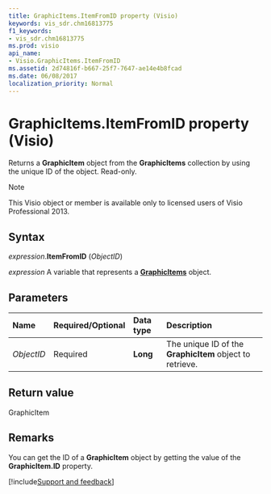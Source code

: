 ```yaml
---
title: GraphicItems.ItemFromID property (Visio)
keywords: vis_sdr.chm16813775
f1_keywords:
- vis_sdr.chm16813775
ms.prod: visio
api_name:
- Visio.GraphicItems.ItemFromID
ms.assetid: 2d74816f-b667-25f7-7647-ae14e4b8fcad
ms.date: 06/08/2017
localization_priority: Normal
---
```



# GraphicItems.ItemFromID property (Visio)

Returns a **GraphicItem** object from the **GraphicItems** collection by using the unique ID of the object. Read-only.


> [!NOTE] 
> This Visio object or member is available only to licensed users of Visio Professional 2013.


## Syntax

_expression_.**ItemFromID** (_ObjectID_)

_expression_ A variable that represents a **[GraphicItems](Visio.GraphicItems.md)** object.


## Parameters

|Name|Required/Optional|Data type|Description|
|:-----|:-----|:-----|:-----|
| _ObjectID_|Required| **Long**|The unique ID of the **GraphicItem** object to retrieve.|

## Return value

GraphicItem


## Remarks

You can get the ID of a **GraphicItem** object by getting the value of the **GraphicItem.ID** property.

[!include[Support and feedback](~/includes/feedback-boilerplate.md)]